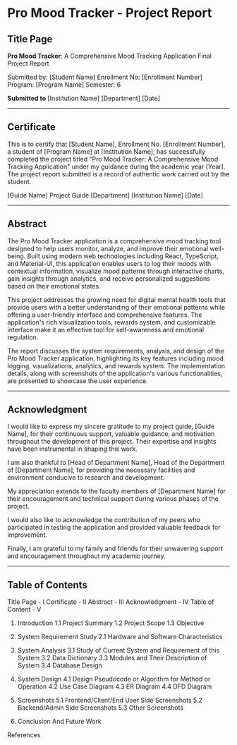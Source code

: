 # Pro Mood Tracker - Project Report

## Title Page

**Pro Mood Tracker**: A Comprehensive Mood Tracking Application
Final Project Report

Submitted by: [Student Name]
Enrollment No: [Enrollment Number]
Program: [Program Name]
Semester: 6

**Submitted to**
[Institution Name]
[Department]
[Date]

---

## Certificate

This is to certify that [Student Name], Enrollment No. [Enrollment Number], a student of [Program Name] at [Institution Name], has successfully completed the project titled "Pro Mood Tracker: A Comprehensive Mood Tracking Application" under my guidance during the academic year [Year]. The project report submitted is a record of authentic work carried out by the student.

[Guide Name]
Project Guide
[Department]
[Institution Name]
[Date]

---

## Abstract

The Pro Mood Tracker application is a comprehensive mood tracking tool designed to help users monitor, analyze, and improve their emotional well-being. Built using modern web technologies including React, TypeScript, and Material-UI, this application enables users to log their moods with contextual information, visualize mood patterns through interactive charts, gain insights through analytics, and receive personalized suggestions based on their emotional states.

This project addresses the growing need for digital mental health tools that provide users with a better understanding of their emotional patterns while offering a user-friendly interface and comprehensive features. The application's rich visualization tools, rewards system, and customizable interface make it an effective tool for self-awareness and emotional regulation.

The report discusses the system requirements, analysis, and design of the Pro Mood Tracker application, highlighting its key features including mood logging, visualizations, analytics, and rewards system. The implementation details, along with screenshots of the application's various functionalities, are presented to showcase the user experience.

---

## Acknowledgment

I would like to express my sincere gratitude to my project guide, [Guide Name], for their continuous support, valuable guidance, and motivation throughout the development of this project. Their expertise and insights have been instrumental in shaping this work.

I am also thankful to [Head of Department Name], Head of the Department of [Department Name], for providing the necessary facilities and environment conducive to research and development.

My appreciation extends to the faculty members of [Department Name] for their encouragement and technical support during various phases of the project.

I would also like to acknowledge the contribution of my peers who participated in testing the application and provided valuable feedback for improvement.

Finally, I am grateful to my family and friends for their unwavering support and encouragement throughout my academic journey.

---

## Table of Contents

Title Page - I
Certificate - II
Abstract - III
Acknowledgment - IV
Table of Content - V

1. Introduction
   1.1 Project Summary
   1.2 Project Scope
   1.3 Objective

2. System Requirement Study
   2.1 Hardware and Software Characteristics

3. System Analysis
   3.1 Study of Current System and Requirement of this System
   3.2 Data Dictionary
   3.3 Modules and Their Description of System
   3.4 Database Design

4. System Design
   4.1 Design Pseudocode or Algorithm for Method or Operation
   4.2 Use Case Diagram
   4.3 ER Diagram
   4.4 DFD Diagram

5. Screenshots
   5.1 Frontend/Client/End User Side Screenshots
   5.2 Backend/Admin Side Screenshots
   5.3 Other Screenshots

6. Conclusion And Future Work

References 